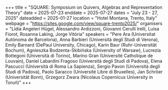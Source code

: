+++
title = "SQUARE: Symposium on Quivers, Algebras and Representation Theory"
date = 2025-07-23
enddate = 2025-07-27
dates = "July 23 - 27, 2025"
dateadded = 2025-01-27
location = "Hotel Montana, Trento, Italy"
webpage = "https://sites.google.com/view/square-trento2025/"
organisers = "Lidia Angeleri Hügel, Alessandro Ardizzoni, Giovanni Cerulli Irelli, Luisa Fiorot, Rosanna Laking, Jorge Vitória"
speakers = "Pere Ara (Universitat Autònoma de Barcelona), Anna Barbieri (Università degli Studi di Verona), Emily Barnard (DePaul University, Chicago), Karin Baur (Ruhr-Universität Bochum), Agnieszka Bodzenta-Skibińska (University of Warsaw), Lucrezia Bottegoni (Università di Torino), Marino Gran (Université Catholique de Louvain), Daniel Labardini Fragoso (Università degli Studi di Padova), Elena Pascucci (Università di Roma La Sapienza), Sergio Pavon (Università degli Studi di Padova), Paolo Saracco (Université Libre di Bruxelles), Jan Schröer (Universität Bonn), Grzegorz Zwara (Nicolaus Copernicus University in Toruń)"
+++
